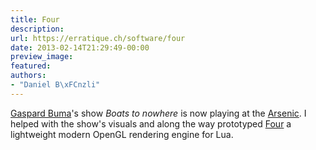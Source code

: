 ```yaml
---
title: Four
description:
url: https://erratique.ch/software/four
date: 2013-02-14T21:29:49-00:00
preview_image:
featured:
authors:
- "Daniel B\xFCnzli"
---
```


<p><a href="http://gaspardbuma.org/en">Gaspard Buma</a>'s show <em>Boats to nowhere</em> is now playing at the <a href="http://www.arsenic.ch">Arsenic</a>. I helped with the show's visuals and along the way prototyped <a href="https://erratique.ch/software/four">Four</a> a lightweight modern OpenGL rendering engine for Lua.</p>
